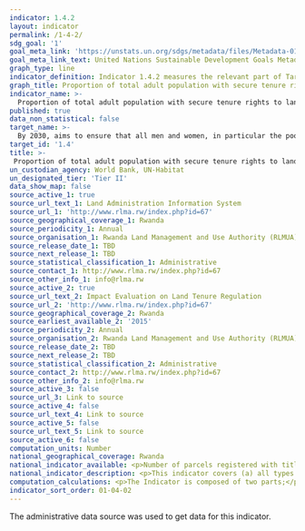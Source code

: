 ```yaml
---
indicator: 1.4.2
layout: indicator
permalink: /1-4-2/
sdg_goal: '1'
goal_meta_link: 'https://unstats.un.org/sdgs/metadata/files/Metadata-01-04-02.pdf'
goal_meta_link_text: United Nations Sustainable Development Goals Metadata (pdf 894kB)
graph_type: line
indicator_definition: Indicator 1.4.2 measures the relevant part of Target 1.4 (ensure men and women have equal rights to economic resources, as well as access to …, ownership of and control over land and other forms of property, inheritance, natural resources). It measures the results of policies that aim to strengthen tenure security for all, including women and other vulnerable groups. Indicator 1.4.2 covers (a) all types of land use (such as residential, commercial, agricultural, forestry, grazing, wetlands based on standard land-use classification) in both rural and urban areas; and (b) all land tenure types as recognized at the country level, such as freehold, leasehold, public land, customary land. An individual can hold land in his/her own name, jointly with other individuals, as a member of a household, or collectively as member of group , cooperative or other type of association. 
graph_title: Proportion of total adult population with secure tenure rights to land by sex
indicator_name: >-
  Proportion of total adult population with secure tenure rights to land, with legally recognized documentation, and who perceive their rights to land as secure, by sex and by type of tenure
published: true
data_non_statistical: false
target_name: >-
  By 2030, aims to ensure that all men and women, in particular the poor and the vulnerable, have equal rights to economic resources, as well as access to basic services, ownership and control over land and other forms of property, inheritance, natural resources, appropriate new technology and financial services, including microfinance.
target_id: '1.4'
title: >-
 Proportion of total adult population with secure tenure rights to land by sex
un_custodian_agency: World Bank, UN-Habitat
un_designated_tier: 'Tier II'
data_show_map: false
source_active_1: true
source_url_text_1: Land Administration Information System
source_url_1: 'http://www.rlma.rw/index.php?id=67'
source_geographical_coverage_1: Rwanda
source_periodicity_1: Annual
source_organisation_1: Rwanda Land Management and Use Authority (RLMUA)
source_release_date_1: TBD
source_next_release_1: TBD
source_statistical_classification_1: Administrative
source_contact_1: http://www.rlma.rw/index.php?id=67
source_other_info_1: info@rlma.rw
source_active_2: true
source_url_text_2: Impact Evaluation on Land Tenure Regulation
source_url_2: 'http://www.rlma.rw/index.php?id=67'
source_geographical_coverage_2: Rwanda
source_earliest_available_2: '2015'
source_periodicity_2: Annual
source_organisation_2: Rwanda Land Management and Use Authority (RLMUA)
source_release_date_2: TBD
source_next_release_2: TBD
source_statistical_classification_2: Administrative
source_contact_2: http://www.rlma.rw/index.php?id=67
source_other_info_2: info@rlma.rw
source_active_3: false
source_url_3: Link to source
source_active_4: false
source_url_text_4: Link to source
source_active_5: false
source_url_text_5: Link to source
source_active_6: false
computation_units: Number
national_geographical_coverage: Rwanda
national_indicator_available: <p>Number of parcels registered with titles deeds,</p> Proportion of total population who perceive their rights to land as secure.
national_indicator_description: <p>This indicator covers (a) all types of land use (such as residential, commercial, agricultural, forestry, grazing, wetlands based on standard land-use classification) in both rural and urban areas; and (b) all land tenure types as recognized at the country level, such as freehold, leasehold, public land, customary land. An individual can hold land in his/her own name, jointly with other individuals, as a member of a household, or collectively as member of group1, cooperative or other type of association. Secure tenure rights; comprised of two sub-components; (i) legally recognized documentation and (ii) perception of the security of tenure, which are both necessary to provide a full measurement of tenure security.</p><p>Legally recognized documentation; Legal documentation of rights refers to the recording and publication of information on the nature and location of land, rights and right holders in a form that is recognized by government and is therefore official.</p><p>Perceived security of tenure; Perception of tenure security refers to an individual’s perception of the likelihood of involuntary loss of land, such as disagreement of the ownership rights over land or ability to use it, regardless of the formal status and can be more optimistic or pessimistic. Although those without land rights’ documentation may frequently be perceived to be under threat, and those with documentation perceived as protected, there may be situations where documented land rights alone are insufficient to guarantee tenure security. Conversely, even without legally recognized documentation, individuals may feel themselves to be protected against eviction or dispossession.</p> Perceptions of tenure to be secure if; (i) The landholder does not report a fear of involuntary loss of the land within the next five years due to, for example, intra-family, community or external threats and (ii) The landholder reports having the right to bequeath the land. 
computation_calculations: <p>The Indicator is composed of two parts;</p><p>(A) measures the incidence of adults with legally recognized documentation over land among the total adult population; while</p><p>(B) focuses on the incidence of adults who report having perceived secure rights to land among the adult population.</p><p>Part (A) and part (B) provide two complementary data sets on security of tenure rights, needed for measuring the indicator.</p><p>Part(A) is calculated as (People (Adult) with legally recognized documentation over land / Total adult population) * 100, while</p> Part(B) is calculated as (People (Adult)who perceive their rights as secure / Total adult population) * 100. 
indicator_sort_order: 01-04-02
---
```

The administrative data source was used to get data for this indicator.  
